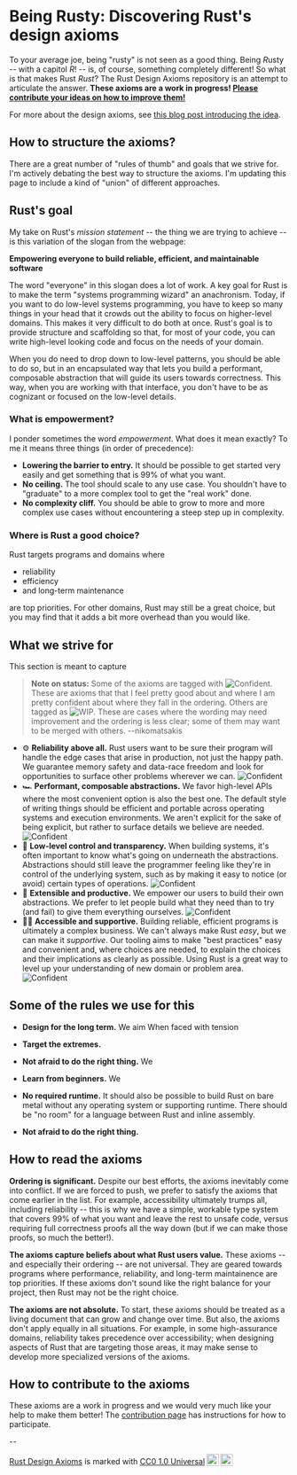 # Being Rusty: Discovering Rust's design axioms

[WIP]: https://img.shields.io/badge/Status-WIP-yellow

To your average joe, being "rusty" is not seen as a good thing.
Being *R*usty -- with a capitol *R*! -- is, of course, something completely different!
So what is that makes Rust *Rust*?
The Rust Design Axioms repository is an attempt to articulate the answer.
**These axioms are a work in progress! [Please contribute your ideas on how to improve them!](./contributing.md)**

For more about the design axioms, see [this blog post introducing the idea]().

## How to structure the axioms?

There are a great number of "rules of thumb" and goals that we strive for. I'm actively debating the best way to structure the axioms. I'm updating this page to include a kind of "union" of different approaches.

## Rust's goal

My take on Rust's *mission statement* -- the thing we are trying to achieve -- is this variation of the slogan from the webpage:

**Empowering everyone to build reliable, efficient, and maintainable software**

The word "everyone" in this slogan does a lot of work. A key goal for Rust is to make the term "systems programming wizard" an anachronism. Today, if you want to do low-level systems programming, you have to keep so many things in your head that it crowds out the ability to focus on higher-level domains. This makes it very difficult to do both at once. Rust's goal is to provide structure and scaffolding so that, for most of your code, you can write high-level looking code and focus on the needs of your domain.

When you do need to drop down to low-level patterns, you should be able to do so, but in an encapsulated way that lets you build a performant, composable abstraction that will guide its users towards correctness. This way, when you are working with that interface, you don't have to be as cognizant or focused on the low-level details.

### What is empowerment?

I ponder sometimes the word *empowerment*. What does it mean exactly? To me it means three things (in order of precedence):

* **Lowering the barrier to entry.** It should be possible to get started very easily and get something that is 99% of what you want.
* **No ceiling.** The tool should scale to any use case. You shouldn't have to "graduate" to a more complex tool to get the "real work" done.
* **No complexity cliff.** You should be able to grow to more and more complex use cases without encountering a steep step up in complexity.

### Where is Rust a good choice?

Rust targets programs and domains where 

* reliability
* efficiency
* and long-term maintenance

are top priorities. For other domains, Rust may still be a great choice, but you may find that it adds a bit more overhead than you would like.

## What we strive for

This section is meant to capture
> **Note on status:** Some of the axioms are tagged with ![Confident][]. These are axioms that that I feel pretty good about and where I am pretty confident about where they fall in the ordering. Others are tagged as ![WIP][]. These are cases where the wording may need improvement and the ordering is less clear; some of them may want to be merged with others. --nikomatsakis

[Confident]: https://img.shields.io/badge/Status-Confident-darkgreen
[WIP]: https://img.shields.io/badge/Status-WIP-yellow

* ⚙️ **Reliability above all.** Rust users want to be sure their program will handle the edge cases that arise in production, not just the happy path. We guarantee memory safety and data-race freedom and look for opportunities to surface other problems wherever we can. ![Confident][]
* 🏎️ **Performant, composable abstractions.** We favor high-level APIs where the most convenient option is also the best one. The default style of writing things should be efficient and portable across operating systems and execution environments. We aren't explicit for the sake of being explicit, but rather to surface details we believe are needed. ![Confident][]
* 🔧 **Low-level control and transparency.** When building systems, it's often important to know what's going on underneath the abstractions. Abstractions should still leave the programmer feeling like they're in control of the underlying system, such as by making it easy to notice (or avoid) certain types of operations. ![Confident][] 
* 🌟 **Extensible and productive.** We empower our users to build their own abstractions. We prefer to let people build what they need than to try (and fail) to give them everything ourselves. ![Confident][]
* 🤸🏾 **Accessible and supportive.** Building reliable, efficient programs is ultimately a complex business. We can't always make Rust *easy*, but we can make it *supportive*. Our tooling aims to make "best practices" easy and convenient and, where choices are needed, to explain the choices and their implications as clearly as possible. Using Rust is a great way to level up your understanding of new domain or problem area. ![Confident][]

## Some of the rules we use for this

* **Design for the long term.** We aim When faced with tension
* **Target the extremes.** 
* **Not afraid to do the right thing.** We 
* **Learn from beginners.** We 


* **No required runtime.** It should also be possible to build Rust on bare metal without any operating system or supporting runtime. There should be "no room" for a language between Rust and inline assembly.
* **Not afraid to do the right thing.**

## How to read the axioms

**Ordering is significant.** Despite our best efforts, the axioms inevitably come into conflict. If we are forced to push, we prefer to satisfy the axioms that come earlier in the list. For example, accessibility ultimately trumps all, including reliability -- this is why we have a simple, workable type system that covers 99% of what you want and leave the rest to unsafe code, versus requiring full correctness proofs all the way down (but if we can make those proofs, so much the better!).

**The axioms capture beliefs about what Rust users value.** These axioms -- and especially their ordering -- are not universal. They are geared towards programs where performance, reliability, and long-term maintainence are top priorities. If these axioms don't sound like the right balance for your project, then Rust may not be the right choice.

**The axioms are not absolute.** To start, these axioms should be treated as a living document that can grow and change over time. But also, the axioms don't apply equally in all situations. For example, in some high-assurance domains, reliability takes precedence over accessibility; when designing aspects of Rust that are targeting those areas, it may make sense to develop more specialized versions of the axioms.

## How to contribute to the axioms

These axioms are a work in progress and we would very much like your help to make them better!
The [contribution page](./contributing.md) has instructions for how to participate.

--
 <p xmlns:cc="http://creativecommons.org/ns#" xmlns:dct="http://purl.org/dc/terms/"><a property="dct:title" rel="cc:attributionURL" href="https://github.com/nikomatsakis/rust-design-axioms">Rust Design Axioms</a> is marked with <a href="http://creativecommons.org/publicdomain/zero/1.0?ref=chooser-v1" target="_blank" rel="license noopener noreferrer" style="display:inline-block;">CC0 1.0 Universal<img style="height:22px!important;margin-left:3px;vertical-align:text-bottom;" src="https://mirrors.creativecommons.org/presskit/icons/cc.svg?ref=chooser-v1"><img style="height:22px!important;margin-left:3px;vertical-align:text-bottom;" src="https://mirrors.creativecommons.org/presskit/icons/zero.svg?ref=chooser-v1"></a></p>
